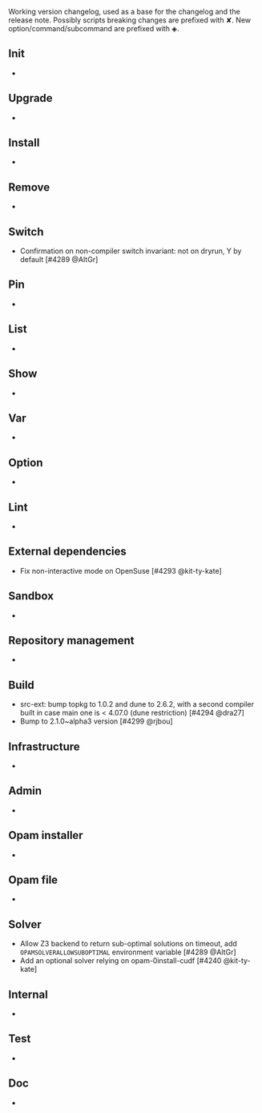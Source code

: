 Working version changelog, used as a base for the changelog and the release
note.
Possibly scripts breaking changes are prefixed with ✘.
New option/command/subcommand are prefixed with ◈.

## Init
  *

## Upgrade
  *

## Install
  *

## Remove
  *

## Switch
  * Confirmation on non-compiler switch invariant: not on dryrun, Y by default [#4289 @AltGr]

## Pin
  *

## List
  *

## Show
  *

## Var
  *

## Option
  *

## Lint
  *

## External dependencies
  * Fix non-interactive mode on OpenSuse [#4293 @kit-ty-kate]

## Sandbox
  *

## Repository management
  *

## Build
  * src-ext: bump topkg to 1.0.2 and dune to 2.6.2, with a second compiler built in case main one is < 4.07.0 (dune restriction) [#4294 @dra27]
  * Bump to 2.1.0~alpha3 version [#4299 @rjbou]

## Infrastructure
  *

## Admin
  *

## Opam installer
  *

## Opam file
  *

## Solver
  * Allow Z3 backend to return sub-optimal solutions on timeout, add `OPAMSOLVERALLOWSUBOPTIMAL` environment variable [#4289 @AltGr]
  * Add an optional solver relying on opam-0install-cudf [#4240 @kit-ty-kate]

## Internal
  *

## Test
  *

## Doc
  *
